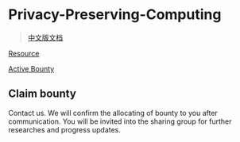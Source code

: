 # Privacy-Preserving-Computing

> [中文版文档](./README-zh.md)

[Resource](https://github.com/DigitalFinanceAndWorldSIG/ResearchDAO/tree/main/Privacy-Preserving-Computing)

[Active Bounty](https://github.com/DigitalFinanceAndWorldSIG/Privacy-Preserving-Computing/issues)

## Claim bounty

Contact us. We will confirm the allocating of bounty to you after communication. You will be invited into the sharing group for further researches and progress updates.
